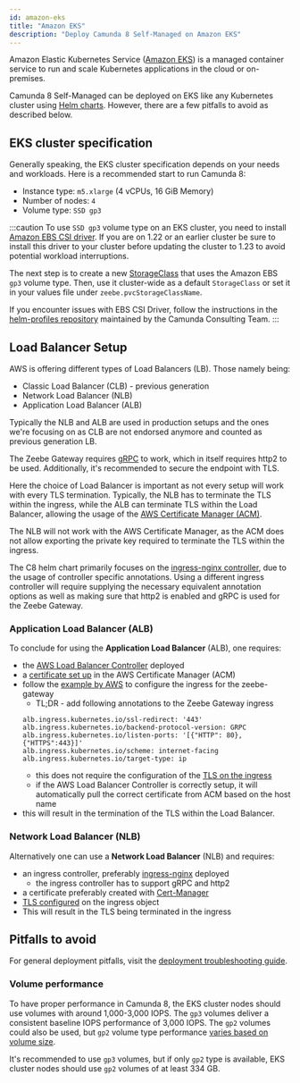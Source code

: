 ```yaml
---
id: amazon-eks
title: "Amazon EKS"
description: "Deploy Camunda 8 Self-Managed on Amazon EKS"
---
```


Amazon Elastic Kubernetes Service ([Amazon EKS](https://aws.amazon.com/eks/)) is a managed
container service to run and scale Kubernetes applications in the cloud or on-premises.

Camunda 8 Self-Managed can be deployed on EKS like any Kubernetes cluster using [Helm charts](../../deploy.md). However, there are a few pitfalls to avoid as described below.

## EKS cluster specification

Generally speaking, the EKS cluster specification depends on your needs and workloads.
Here is a recommended start to run Camunda 8:

- Instance type: `m5.xlarge` (4 vCPUs, 16 GiB Memory)
- Number of nodes: `4`
- Volume type: `SSD gp3`

:::caution
To use `SSD gp3` volume type on an EKS cluster, you need to install
[Amazon EBS CSI driver](https://docs.aws.amazon.com/eks/latest/userguide/ebs-csi.html).
If you are on 1.22 or an earlier cluster be sure to install this driver to your cluster before updating the cluster to 1.23 to avoid potential workload interruptions.

The next step is to create a new
[StorageClass](https://docs.aws.amazon.com/eks/latest/userguide/storage-classes.html)
that uses the Amazon EBS `gp3` volume type. Then, use it cluster-wide as a default
`StorageClass` or set it in your values file under `zeebe.pvcStorageClassName`.

If you encounter issues with EBS CSI Driver, follow the instructions in the [helm-profiles repository](https://github.com/camunda-community-hub/camunda-8-helm-profiles/blob/main/aws/README.md#ebs-csi-driver-addon) maintained by the Camunda Consulting Team.
:::

## Load Balancer Setup

AWS is offering different types of Load Balancers (LB). Those namely being:

- Classic Load Balancer (CLB) - previous generation
- Network Load Balancer (NLB)
- Application Load Balancer (ALB)

Typically the NLB and ALB are used in production setups and the ones we're focusing on as CLB are not endorsed anymore and counted as previous generation LB.

The Zeebe Gateway requires [gRPC](https://grpc.io/) to work, which in itself requires http2 to be used. Additionally, it's recommended to secure the endpoint with TLS.

Here the choice of Load Balancer is important as not every setup will work with every TLS termination. Typically, the NLB has to terminate the TLS within the ingress, while the ALB can terminate TLS within the Load Balancer, allowing the usage of the [AWS Certificate Manager (ACM)](https://aws.amazon.com/certificate-manager/).

The NLB will not work with the AWS Certificate Manager, as the ACM does not allow exporting the private key required to terminate the TLS within the ingress.

The C8 helm chart primarily focuses on the [ingress-nginx controller](https://github.com/kubernetes/ingress-nginx), due to the usage of controller specific annotations. Using a different ingress controller will require supplying the necessary equivalent annotation options as well as making sure that http2 is enabled and gRPC is used for the Zeebe Gateway.

### Application Load Balancer (ALB)

To conclude for using the **Application Load Balancer** (ALB), one requires:

- the [AWS Load Balancer Controller](https://kubernetes-sigs.github.io/aws-load-balancer-controller/) deployed
- a [certificate set up](https://docs.aws.amazon.com/acm/latest/userguide/gs-acm-request-public.html) in the AWS Certificate Manager (ACM)
- follow the [example by AWS](https://github.com/kubernetes-sigs/aws-load-balancer-controller/blob/main/docs/examples/grpc_server.md) to configure the ingress for the zeebe-gateway
  - TL;DR - add following annotations to the Zeebe Gateway ingress
  ```shell
  alb.ingress.kubernetes.io/ssl-redirect: '443'
  alb.ingress.kubernetes.io/backend-protocol-version: GRPC
  alb.ingress.kubernetes.io/listen-ports: '[{"HTTP": 80}, {"HTTPS":443}]'
  alb.ingress.kubernetes.io/scheme: internet-facing
  alb.ingress.kubernetes.io/target-type: ip
  ```
  - this does not require the configuration of the [TLS on the ingress](https://kubernetes.io/docs/concepts/services-networking/ingress/#tls)
  - if the AWS Load Balancer Controller is correctly setup, it will automatically pull the correct certificate from ACM based on the host name
- this will result in the termination of the TLS within the Load Balancer.

### Network Load Balancer (NLB)

Alternatively one can use a **Network Load Balancer** (NLB) and requires:

- an ingress controller, preferably [ingress-nginx](https://github.com/kubernetes/ingress-nginx) deployed
  - the ingress controller has to support gRPC and http2
- a certificate preferably created with [Cert-Manager](https://cert-manager.io/)
- [TLS configured](https://kubernetes.io/docs/concepts/services-networking/ingress/#tls) on the ingress object
- This will result in the TLS being terminated in the ingress

## Pitfalls to avoid

For general deployment pitfalls, visit the [deployment troubleshooting guide](../../../troubleshooting.md).

### Volume performance

To have proper performance in Camunda 8, the EKS cluster nodes should use volumes
with around 1,000-3,000 IOPS. The `gp3` volumes deliver a consistent baseline IOPS performance
of 3,000 IOPS. The `gp2` volumes could also be used, but `gp2` volume type performance
[varies based on volume size](https://docs.aws.amazon.com/AWSEC2/latest/UserGuide/general-purpose.html#gp2-performance).

It's recommended to use `gp3` volumes, but if only `gp2` type is available, EKS cluster nodes
should use `gp2` volumes of at least 334 GB.
